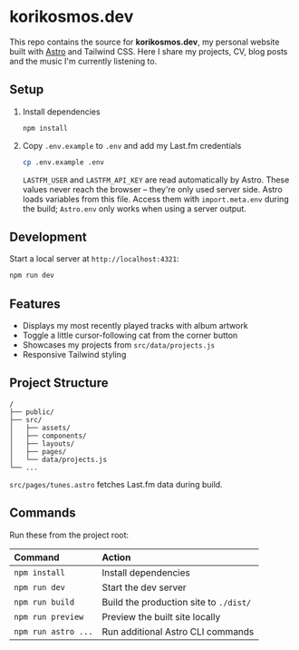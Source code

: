 # korikosmos.dev

This repo contains the source for **korikosmos.dev**, my personal website built with [Astro](https://astro.build) and Tailwind CSS. Here I share my projects, CV, blog posts and the music I'm currently listening to.

## Setup

1. Install dependencies
   ```sh
   npm install
   ```
2. Copy `.env.example` to `.env` and add my Last.fm credentials
   ```sh
   cp .env.example .env
   ```
   `LASTFM_USER` and `LASTFM_API_KEY` are read automatically by Astro. These values never reach the browser – they're only used server side.
Astro loads variables from this file. Access them with `import.meta.env` during the build; `Astro.env` only works when using a server output.

## Development


Start a local server at `http://localhost:4321`:

```sh
npm run dev
```

## Features

- Displays my most recently played tracks with album artwork
- Toggle a little cursor-following cat from the corner button
- Showcases my projects from `src/data/projects.js`
- Responsive Tailwind styling

## Project Structure

```
/
├── public/
├── src/
│   ├── assets/
│   ├── components/
│   ├── layouts/
│   ├── pages/
│   └── data/projects.js
└── ...
```

`src/pages/tunes.astro` fetches Last.fm data during build.

## Commands

Run these from the project root:

| Command             | Action                                        |
| :------------------ | :--------------------------------------------- |
| `npm install`       | Install dependencies                           |
| `npm run dev`       | Start the dev server                           |
| `npm run build`     | Build the production site to `./dist/`         |
| `npm run preview`   | Preview the built site locally                 |
| `npm run astro ...` | Run additional Astro CLI commands              |


